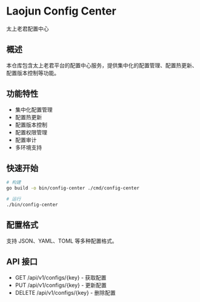 # Laojun Config Center

太上老君配置中心

## 概述

本仓库包含太上老君平台的配置中心服务，提供集中化的配置管理、配置热更新、配置版本控制等功能。

## 功能特性

- 集中化配置管理
- 配置热更新
- 配置版本控制
- 配置权限管理
- 配置审计
- 多环境支持

## 快速开始

```bash
# 构建
go build -o bin/config-center ./cmd/config-center

# 运行
./bin/config-center
```

## 配置格式

支持 JSON、YAML、TOML 等多种配置格式。

## API 接口

- GET /api/v1/configs/{key} - 获取配置
- PUT /api/v1/configs/{key} - 更新配置
- DELETE /api/v1/configs/{key} - 删除配置